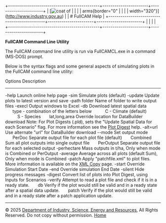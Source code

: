 +----------------------------------------------+-----------------------+-----------------------+
| [![coat of                                   |                       | [](index.htm)         |
| arms](imgs/DISER-inline_Mono.png){border="0" |                       |                       |
| width="320"}](http://www.industry.gov.au)    |                       | # FullCAM Help        |
+----------------------------------------------+-----------------------+-----------------------+
|                                              |                       |                       |
+----------------------------------------------+-----------------------+-----------------------+

**FullCAM Command Line Utility**

The FullCAM command line utility is run via FullCAMCL.exe in a command
(MS-DOS) prompt.

Below is the syntax flags and some general aspects of simulating plots
in the FullCAM command line utility:

  Options               Description
  --------------------- -----------------------------------------------------------------------------------------------------------------------------------------------------------------
  -help                 Launch online help page
  -sim                  Simulate plots (default)
  -update               Update plots to latest version and save
  -path folder          Name of folder to write output files
  -execl                Output windows to Excel
  -db                   Download latest spatial data
        type            \- combination of the letters below
            C           \- Climate (default)
            S           \- Species
        lat,long,area   Override location for DataBuilder download
                        Note: For Plot Digests (.pld), sets the \"Update Spatial Data for each Scenario\" flag. For more information see the [Plot Digest](281_Plot%20Digest.htm) help.
  -alt=url              Use alternate \"url\" for DataBuilder download
  \--mode               Set output mode
        PerDoc          Separate output file for each plot file (default)
        Combined        Sum all plot outputs into single output file
        PerOutput       Separate output file for each selected output
  -perhectare           Mass outputs in t/ha, Only when mode is Combined or PerOutput
  -average              Average across all plots (default Sum), Only when mode is Combined
  -patch                Apply \"patchfile.xml\" to plot files. More information is available on the [XML Copy](286_XML%20Copy.htm) page.
  -start                Override Simulation Start Date
  -end                  Override simulation End Date
  -silent               Hide progress messages
  -digest               Convert list of plots into Plot Digest, using Inputs for Scenarios
  -verify               Attempt to read a plot file and check if it is in a ready state.
        db              Verify if the plot would still be valid and in a ready state after a spatial data update.
        patch           Verify if the plot would still be valid and in a ready state after a patch application update.

------------------------------------------------------------------------

© 2025 [Department of Industry, Science, Energy and
Resources](http://www.industry.gov.au "Department of Industry, Science, Energy and Resources"),
All Rights Reserved. Do not copy without permission.
[Home](index.htm "help index")
